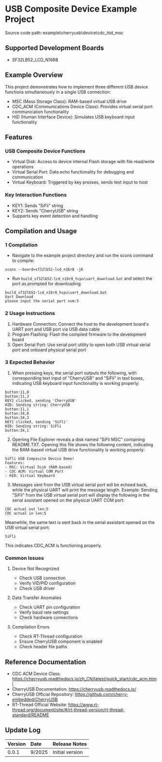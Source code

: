 # USB Composite Device Example Project

Source code path: example\cherryusb\device\cdc_hid_msc

## Supported Development Boards
- SF32LB52_LCD_N16R8

## Example Overview
This project demonstrates how to implement three different USB device functions simultaneously in a single USB connection:
- MSC (Mass Storage Class): RAM-based virtual USB drive
- CDC_ACM (Communications Device Class): Provides virtual serial port communication functionality
- HID (Human Interface Device): Simulates USB keyboard input functionality

## Features

### USB Composite Device Functions
- Virtual Disk: Access to device internal Flash storage with file read/write operations
- Virtual Serial Port: Data echo functionality for debugging and communication
- Virtual Keyboard: Triggered by key presses, sends text input to host

### Key Interaction Functions
- KEY1: Sends "SiFli" string
- KEY2: Sends "CherryUSB" string
- Supports key event detection and handling

## Compilation and Usage

### 1 Compilation
* Navigate to the example project directory and run the scons command to compile:
```
scons --board=sf32lb52-lcd_n16r8 -j8
```
* Run `build_sf32lb52-lcd_n16r8_hcpu\uart_download.bat` and select the port as prompted for downloading:
```
build_sf32lb52-lcd_n16r8_hcpu\uart_download.bat
Uart Download
please input the serial port num:5
```

### 2 Usage Instructions
1. Hardware Connection: Connect the host to the development board's UART port and USB port via USB data cable
2. Program Flashing: Flash the compiled firmware to the development board
3. Open Serial Port: Use serial port utility to open both USB virtual serial port and onboard physical serial port

### 3 Expected Behavior

1. When pressing keys, the serial port outputs the following, with corresponding text input of "CherryUSB" and "SiFli" in text boxes, indicating USB keyboard input functionality is working properly:
```
button:11,0
button:11,3
KEY2 clicked, sending 'CherryUSB'
HID: Sending string: CherryUSB
button:11,1
button:34,0
button:34,3
KEY1 clicked, sending 'SiFli'
HID: Sending string: SiFli
button:34,1
```

2. Opening File Explorer reveals a disk named "SiFli MSC" containing README.TXT. Opening this file shows the following content, indicating the RAM-based virtual USB drive functionality is working properly:
```
SiFli USB Composite Device Demo!
Features:
- MSC: Virtual Disk (RAM-based)
- CDC ACM: Virtual COM Port
- HID: Virtual Keyboard
```

3. Messages sent from the USB virtual serial port will be echoed back, while the physical UART will print the message length.
Example: Sending "SiFli" from the USB virtual serial port will display the following in the serial assistant opened on the physical UART COM port:
```
CDC actual out len:5
CDC actual in len:5
```
Meanwhile, the same text is sent back in the serial assistant opened on the USB virtual serial port:
```
SiFli
```
This indicates CDC_ACM is functioning properly.

### Common Issues

1. Device Not Recognized
   - Check USB connection
   - Verify VID/PID configuration
   - Check USB driver

2. Data Transfer Anomalies
   - Check UART pin configuration
   - Verify baud rate settings
   - Check hardware connections

3. Compilation Errors
   - Check RT-Thread configuration
   - Ensure CherryUSB component is enabled
   - Check header file paths

## Reference Documentation
* CDC ACM Device Class: https://cherryusb.readthedocs.io/zh_CN/latest/quick_start/cdc_acm.html
* CherryUSB Documentation: https://cherryusb.readthedocs.io/
* CherryUSB Official Repository: https://github.com/cherry-embedded/CherryUSB
* RT-Thread Official Website: https://www.rt-thread.org/document/site/#/rt-thread-version/rt-thread-standard/README

## Update Log
|Version |Date   |Release Notes |
|:---|:---|:---|
|0.0.1 |9/2025 |Initial version |